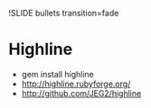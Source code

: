 !SLIDE bullets transition=fade

# Highline

* gem install highline
* http://highline.rubyforge.org/
* http://github.com/JEG2/highline